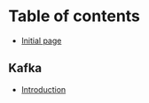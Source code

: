 # Table of contents

* [Initial page](README.md)

## Kafka

* [Introduction](kafka/introduction.md)

